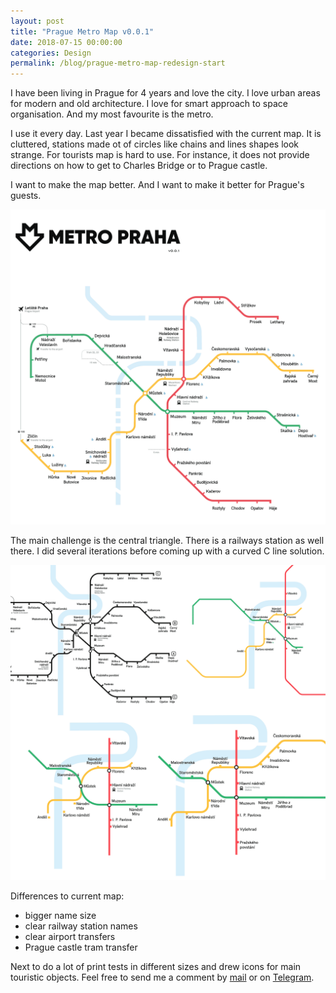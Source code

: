 ```yaml
---
layout: post
title: "Prague Metro Map v0.0.1"
date: 2018-07-15 00:00:00
categories: Design
permalink: /blog/prague-metro-map-redesign-start
---
```


I have been living in Prague for 4 years and love the city. I love urban areas for modern and old architecture. I love for smart approach to space organisation. And my most favourite is the metro. 

I use it every day. Last year I became dissatisfied with the current map.  It is cluttered, stations made ot of circles like chains and lines shapes look strange. For tourists map is hard to use. For instance, it does not provide directions on how to get to Charles Bridge or to Prague castle.

I want to make the map better. And I want to make it better for Prague's guests. 

<span class="p800">![map](/blog_img/metro/map.png)</span>

The main challenge is the central triangle. There is a railways station as well there. I did several iterations before coming up with a curved C line solution.

<span class="p800">![map](/blog_img/metro/map-vars.png)</span>

Differences to current map:

- bigger name size
- clear railway station names
- clear airport transfers
- Prague castle tram transfer



Next to do a lot of print tests in different sizes and drew icons for main touristic objects. Feel free to send me a comment by <a href="mailto:yuriysteam@icloud.com" target="_top">mail</a> or on <a href="https://t.me/yuriysteam">Telegram</a>.